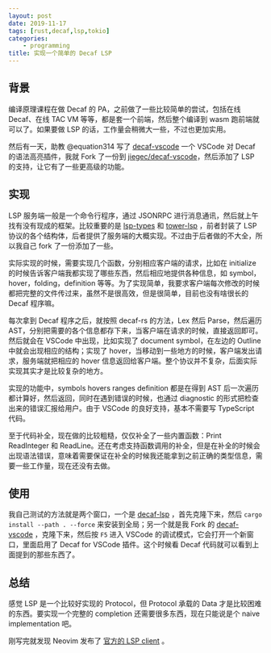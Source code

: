 ```yaml
---
layout: post
date: 2019-11-17
tags: [rust,decaf,lsp,tokio]
categories:
    - programming
title: 实现一个简单的 Decaf LSP 
---
```


## 背景

编译原理课程在做 Decaf 的 PA，之前做了一些比较简单的尝试，包括在线 Decaf、在线 TAC VM 等等，都是套一个前端，然后整个编译到 wasm 跑前端就可以了。如果要做 LSP 的话，工作量会稍微大一些，不过也更加实用。

然后有一天，助教 @equation314 写了 [decaf-vscode](https://github.com/equation314/decaf-vscode) 一个 VSCode 对 Decaf 的语法高亮插件，我就 Fork 了一份到 [jiegec/decaf-vscode](https://github.com/jiegec/decaf-vscode)，然后添加了 LSP 的支持，让它有了一些更高级的功能。

## 实现

LSP 服务端一般是一个命令行程序，通过 JSONRPC 进行消息通讯，然后就上午找有没有现成的框架。比较重要的是 [lsp-types](https://crates.io/crates/lsp-types) 和 [tower-lsp](https://crates.io/crates/tower-lsp) ，前者封装了 LSP 协议的各个结构体，后者提供了服务端的大概实现。不过由于后者做的不大全，所以我自己 fork 了一份添加了一些。

实际实现的时候，需要实现几个函数，分别相应客户端的请求，比如在 initialize 的时候告诉客户端我都实现了哪些东西，然后相应地提供各种信息，如 symbol，hover，folding，definition 等等。为了实现简单，我要求客户端每次修改的时候都把完整的文件传过来，虽然不是很高效，但是很简单，目前也没有啥很长的 Decaf 程序嘛。

每次拿到 Decaf 程序之后，就按照 decaf-rs 的方法，Lex 然后 Parse，然后遍历 AST，分别把需要的各个信息都存下来，当客户端在请求的时候，直接返回即可。然后就会在 VSCode 中出现，比如实现了 document symbol，在左边的 Outline 中就会出现相应的结构；实现了 hover，当移动到一些地方的时候，客户端发出请求，服务端就把相应的 hover 信息返回给客户端。整个协议并不复杂，后面实际实现其实才是比较复杂的地方。

实现的功能中，symbols hovers ranges definition 都是在得到 AST 后一次遍历都计算好，然后返回，同时在遇到错误的时候，也通过 diagnostic 的形式把检查出来的错误汇报给用户。由于 VSCode 的良好支持，基本不需要写 TypeScript 代码。

至于代码补全，现在做的比较粗糙，仅仅补全了一些内置函数：Print ReadInteger 和 ReadLine。还在考虑支持函数调用的补全，但是在补全的时候会出现语法错误，意味着需要保证在补全的时候我还能拿到之前正确的类型信息，需要一些工作量，现在还没有去做。

## 使用

我自己测试的方法就是两个窗口，一个是 [decaf-lsp](https://github.com/jiegec/decaf-lsp) ，首先克隆下来，然后 `cargo install --path . --force` 来安装到全局；另一个就是我 Fork 的 [decaf-vscode](https://github.com/jiegec/decaf-vscode) ，克隆下来，然后按 `F5` 进入 VSCode 的调试模式，它会打开一个新窗口，里面启用了 Decaf for VSCode 插件。这个时候看 Decaf 代码就可以看到上面提到的那些东西了。

## 总结

感觉 LSP 是一个比较好实现的 Protocol，但 Protocol 承载的 Data 才是比较困难的东西。要实现一个完整的 completion 还需要很多东西，现在只能说是个 naive implementation 吧。

刚写完就发现 Neovim 发布了 [官方的 LSP client](https://github.com/neovim/nvim-lsp) 。